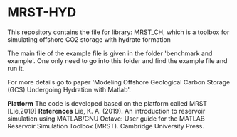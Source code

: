 # MRST-HYD

This repository contains the file for library: MRST_CH, which is a toolbox for simulating offshore CO2 storage with hydrate formation



The main file of the example file is given in the folder 'benchmark and example'. 
One only need to go into this folder and find the example file and run it.

For more details go to paper 'Modeling Offshore Geological Carbon Storage (GCS) Undergoing Hydration with Matlab'.

**Platform**
The code is developed based on the platform called MRST [Lie,2019]
**References**
Lie, K. A. (2019). An introduction to reservoir simulation using MATLAB/GNU Octave: User guide for the MATLAB Reservoir Simulation Toolbox (MRST). Cambridge University Press.
